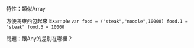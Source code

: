 特性：類似Array

方便將東西包起來
Example
`
var food = ("steak","noodle",10000)
food.1 = "steak"
food.3 = 10000
`

問題：跟Any的差別在哪裡？